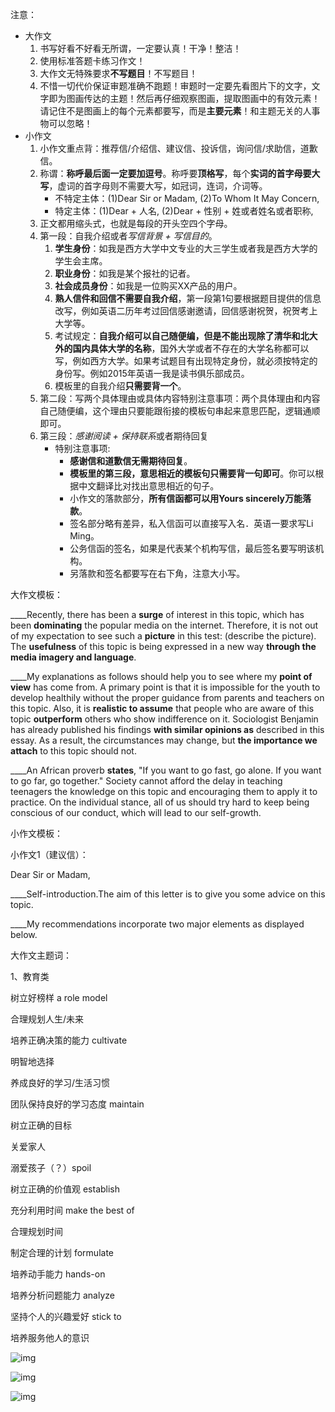 注意：
- 大作文
    1. 书写好看不好看无所谓，一定要认真！干净！整洁！
    2. 使用标准答题卡练习作文！
    3. 大作文无特殊要求**不写题目**！不写题目！
    4. 不惜一切代价保证审题准确不跑题！审题时一定要先看图片下的文字，文字即为图画传达的主题！然后再仔细观察图画，提取图画中的有效元素！请记住不是图画上的每个元素都要写，而是**主要元素**！和主题无关的人事物可以忽略！
- 小作文
    1. 小作文重点背：推荐信/介绍信、建议信、投诉信，询问信/求助信，道歉信。
    2. 称谓：**称呼最后面一定要加逗号**。称呼要**顶格写**，每个**实词的首字母要大写**，虚词的首字母则不需要大写，如冠词，连词，介词等。
        - 不特定主体：(1)Dear Sir or Madam, (2)To Whom It May Concern, 
        - 特定主体：(1)Dear + 人名, (2)Dear + 性别 + 姓或者姓名或者职称,
    3. 正文都用缩头式，也就是每段的开头空四个字母。
    4. 第一段：自我介绍或者*写信背景 + 写信目的*。
        1. **学生身份**：如我是西方大学中文专业的大三学生或者我是西方大学的学生会主席。
        2. **职业身份**：如我是某个报社的记者。
        3. **社会成员身份**：如我是一位购买XX产品的用户。
        4. **熟人信件和回信不需要自我介绍**，第一段第1句要根据题目提供的信息改写，例如英语二历年考过回信感谢邀请，回信感谢祝贺，祝贺考上大学等。
        5. 考试规定：**自我介绍可以自己随便编，但是不能出现除了清华和北大外的国内具体大学的名称**，国外大学或者不存在的大学名称都可以写，例如西方大学。如果考试题目有出现特定身份，就必须按特定的身份写。例如2015年英语一我是读书俱乐部成员。
        6. 模板里的自我介绍**只需要背一个**。
    5. 第二段：写两个具体理由或具体内容特别注意事项：两个具体理由和内容自己随便编，这个理由只要能跟衔接的模板句串起来意思匹配，逻辑通顺即可。
    6. 第三段：*感谢阅读 + 保持联系*或者期待回复
        - 特别注意事项:
            - **感谢信和道歉信无需期待回复**。
            - **模板里的第三段，意思相近的模板句只需要背一句即可**。你可以根据中文翻译比对找出意思相近的句子。
            - 小作文的落款部分，**所有信函都可以用Yours sincerely万能落款**。
            - 签名部分略有差异，私入信函可以直接写入名．英语一要求写Li Ming。
            - 公务信函的签名，如果是代表某个机构写信，最后签名要写明该机构。
            - 另落款和签名都要写在右下角，注意大小写。

大作文模板：

____Recently, there has been a **surge** of interest in this topic, which has been **dominating** the popular media on the internet. Therefore, it is not out of my expectation to see such a **picture** in this test: (describe the picture). The **usefulness** of this topic is being expressed in a new way **through the media imagery and language**.

____My explanations as follows should help you to see where my **point of view** has come from. A primary point is that it is impossible for the youth to develop healthily without the proper guidance from parents and teachers on this topic. Also, it is **realistic to assume** that people who are aware of this topic **outperform** others who show indifference on it. Sociologist Benjamin has already published his findings **with similar opinions as** described in this essay. As a result, the circumstances may change, but **the importance we attach** to this topic should not.

____An African proverb **states**, "If you want to go fast, go alone. If you want to go far, go together." Society cannot afford the delay in teaching teenagers the knowledge on this topic and encouraging them to apply it to practice. On the individual stance, all of us should try hard to keep being conscious of our conduct, which will lead to our self-growth.

小作文模板：

小作文1（建议信）：

Dear Sir or Madam,

____Self-introduction.The aim of this letter is to give you some advice on this topic.

____My recommendations incorporate two major elements as displayed below.

大作文主题词：

1、教育类

树立好榜样 a role model

合理规划人生/未来

培养正确决策的能力 cultivate

明智地选择

养成良好的学习/生活习惯

团队保持良好的学习态度 maintain

树立正确的目标

关爱家人

溺爱孩子（？）spoil

树立正确的价值观 establish

充分利用时间 make the best of

合理规划时间

制定合理的计划 formulate

培养动手能力 hands-on

培养分析问题能力 analyze

坚持个人的兴趣爱好 stick to

培养服务他人的意识

![img](https://i0.hdslb.com/bfs/note/00f1fa704afebfe052dac90b24a2ec57bfbd107c.jpg)

![img](https://i0.hdslb.com/bfs/note/81d5b741c60d3280880a9cea219c1365bf2e2ab4.jpg)

![img](https://i0.hdslb.com/bfs/note/e2ea9b267dac70bf16b2e83034ed6a5f41c7a90f.jpg)